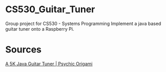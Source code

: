 # CS530_Guitar_Tuner
Group project for CS530 - Systems Programming
Implement a java based guitar tuner onto a Raspberry Pi.

# Sources
<a href="http://www.psychicorigami.com/2009/01/17/a-5k-java-guitar-tuner/" target="_blank">A 5K Java Guitar Tuner | Psychic Origami</a>
